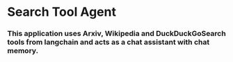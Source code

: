 # Search Tool Agent

### This application uses Arxiv, Wikipedia and DuckDuckGoSearch tools from langchain and acts as a chat assistant with chat memory. 
